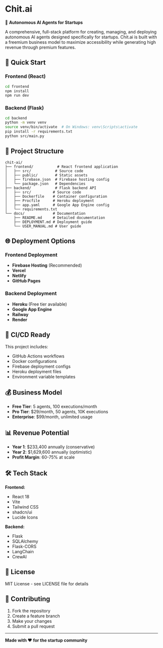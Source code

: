 # Chit.ai

🤖 **Autonomous AI Agents for Startups**

A comprehensive, full-stack platform for creating, managing, and deploying autonomous AI agents designed specifically for startups. Chit.ai is built with a freemium business model to maximize accessibility while generating high revenue through premium features.

## 🚀 Quick Start

### Frontend (React)
```bash
cd frontend
npm install
npm run dev
```

### Backend (Flask)
```bash
cd backend
python -m venv venv
source venv/bin/activate  # On Windows: venv\Scripts\activate
pip install -r requirements.txt
python src/main.py
```

## 📁 Project Structure

```
chit-ai/
├── frontend/           # React frontend application
│   ├── src/           # Source code
│   ├── public/        # Static assets
│   ├── firebase.json  # Firebase hosting config
│   └── package.json   # Dependencies
├── backend/           # Flask backend API
│   ├── src/          # Source code
│   ├── Dockerfile    # Container configuration
│   ├── Procfile      # Heroku deployment
│   ├── app.yaml      # Google App Engine config
│   └── requirements.txt
└── docs/             # Documentation
    ├── README.md     # Detailed documentation
    ├── DEPLOYMENT.md # Deployment guide
    └── USER_MANUAL.md # User guide
```

## 🌐 Deployment Options

### Frontend Deployment
- **Firebase Hosting** (Recommended)
- **Vercel**
- **Netlify**
- **GitHub Pages**

### Backend Deployment
- **Heroku** (Free tier available)
- **Google App Engine**
- **Railway**
- **Render**

## 🔧 CI/CD Ready

This project includes:
- GitHub Actions workflows
- Docker configurations
- Firebase deployment configs
- Heroku deployment files
- Environment variable templates

## 💰 Business Model

- **Free Tier**: 5 agents, 100 executions/month
- **Pro Tier**: $29/month, 50 agents, 10K executions
- **Enterprise**: $99/month, unlimited usage

## 📊 Revenue Potential

- **Year 1**: $233,400 annually (conservative)
- **Year 2**: $1,629,600 annually (optimistic)
- **Profit Margin**: 60-75% at scale

## 🛠️ Tech Stack

**Frontend:**
- React 18
- Vite
- Tailwind CSS
- shadcn/ui
- Lucide Icons

**Backend:**
- Flask
- SQLAlchemy
- Flask-CORS
- LangChain
- CrewAI

## 📝 License

MIT License - see LICENSE file for details

## 🤝 Contributing

1. Fork the repository
2. Create a feature branch
3. Make your changes
4. Submit a pull request

---

**Made with ❤️ for the startup community**

